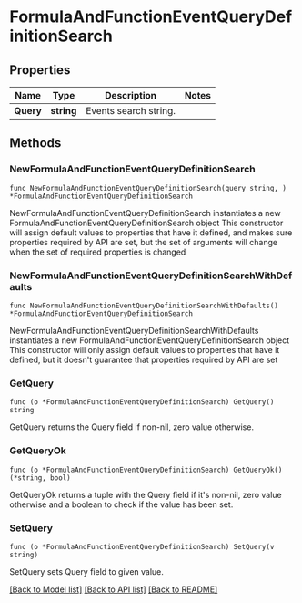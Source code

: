 # FormulaAndFunctionEventQueryDefinitionSearch

## Properties

Name | Type | Description | Notes
------------ | ------------- | ------------- | -------------
**Query** | **string** | Events search string. | 

## Methods

### NewFormulaAndFunctionEventQueryDefinitionSearch

`func NewFormulaAndFunctionEventQueryDefinitionSearch(query string, ) *FormulaAndFunctionEventQueryDefinitionSearch`

NewFormulaAndFunctionEventQueryDefinitionSearch instantiates a new FormulaAndFunctionEventQueryDefinitionSearch object
This constructor will assign default values to properties that have it defined,
and makes sure properties required by API are set, but the set of arguments
will change when the set of required properties is changed

### NewFormulaAndFunctionEventQueryDefinitionSearchWithDefaults

`func NewFormulaAndFunctionEventQueryDefinitionSearchWithDefaults() *FormulaAndFunctionEventQueryDefinitionSearch`

NewFormulaAndFunctionEventQueryDefinitionSearchWithDefaults instantiates a new FormulaAndFunctionEventQueryDefinitionSearch object
This constructor will only assign default values to properties that have it defined,
but it doesn't guarantee that properties required by API are set

### GetQuery

`func (o *FormulaAndFunctionEventQueryDefinitionSearch) GetQuery() string`

GetQuery returns the Query field if non-nil, zero value otherwise.

### GetQueryOk

`func (o *FormulaAndFunctionEventQueryDefinitionSearch) GetQueryOk() (*string, bool)`

GetQueryOk returns a tuple with the Query field if it's non-nil, zero value otherwise
and a boolean to check if the value has been set.

### SetQuery

`func (o *FormulaAndFunctionEventQueryDefinitionSearch) SetQuery(v string)`

SetQuery sets Query field to given value.



[[Back to Model list]](../README.md#documentation-for-models) [[Back to API list]](../README.md#documentation-for-api-endpoints) [[Back to README]](../README.md)


